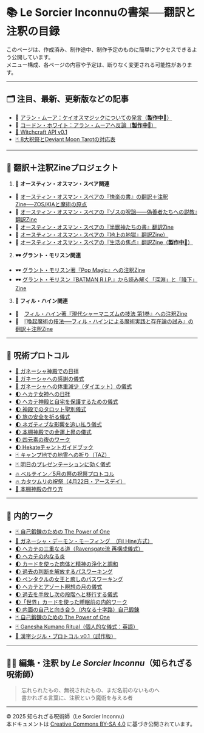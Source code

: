 # 📚 Le Sorcier Inconnuの書架──翻訳と注釈の目録

このページは、作成済み、制作途中、制作予定のものに簡単にアクセスできるよう公開しています。<br>
メニュー構成、各ページの内容や予定は、断りなく変更される可能性があります。

---

## 🗂 注目、最新、更新版などの記事

- 🚧 [アラン・ムーア：ケイオスマジックについての発言（**製作中🚧**）](xxx.md)
- 🚧 [コードン・ホワイト：アラン・ムーアへ反論（**製作中🚧**）](yyy.md)
- [🧠 Witchcraft API v0.1](https://github.com/ravensgate-tux/witchcraft_api_v01/blob/main/README.md)
- [🃏 8大祝祭とDeviant Moon Tarotの対応表](https://github.com/ravensgate-tux/document_wheel_of_the_year/blob/main/README.md)





---

## 🔗 翻訳＋注釈Zineプロジェクト

1. **🎨 オースティン・オスマン・スペア関連**<br>

- 🎨 [オースティン・オスマン・スペアの『快楽の書』の翻訳＋注釈Zine──ZOS/KIAと魔術の原点](https://github.com/ravensgate-tux/book_of_pleasure/blob/main/README.md)
- 🎨 [オースティン・オスマン・スペアの『ゾスの呪詛――偽善者たちへの説教』翻訳Zine](https://github.com/ravensgate-tux/Anathema_of_Zos/blob/main/README.md)
- 🎨 [オースティン・オスマン・スペアの『半獣神たちの書』翻訳Zine](https://github.com/ravensgate-tux/book_satyrs/blob/main/README.md)
- 🎨 [オースティン・オスマン・スペアの『地上の地獄』翻訳Zine）](https://github.com/ravensgate-tux/earth_inferno/blob/main/README.md)  
- 🚧 [オースティン・オスマン・スペアの『生活の焦点』翻訳Zine（**製作中🚧**）](https://github.com/ravensgate-tux/focus-of-life/blob/main/README.md_404)

2. **🕶 グラント・モリスン関連**<br>

- 🕶 [グラント・モリスン著『Pop Magic』への注釈Zine](https://github.com/ravensgate-tux/pop_magic_annotation/blob/main/README.md)
- 🕶 [グラント・モリスン『BATMAN R.I.P.』から読み解く「深淵」と「降下」Zine](https://github.com/ravensgate-tux/batman_rip_zine/blob/main/README.md)

3. **🦑 フィル・ハイン関連**<br>

- 🦑　[フィル・ハイン著『現代シャーマニズムの技法 第1巻』への注釈Zine](https://github.com/ravensgate-tux/hine_modern_shamanism/blob/main/README.md)
- 🦑　[『喚起魔術の技法──フィル・ハインによる魔術実践と存在論の試み』の翻訳＋注釈Zine](https://github.com/ravensgate-tux/hine_evocation/blob/main/README.md)

---

## 🧙 呪術プロトコル

- [🐘 ガネーシャ神殿での日拝](https://github.com/ravensgate-tux/ganesha_morning/blob/main/README.md)
- [🐘 ガネーシャへの感謝の儀式](https://github.com/ravensgate-tux/ganesha_gratitude/blob/main/README.md)
- [🐘 ガネーシャへの体重減少（ダイエット）の儀式](https://github.com/ravensgate-tux/ganesha_diet/blob/main/README.md)
- [🌓 ヘカテ女神への日拝](https://github.com/ravensgate-tux/hekate-daily-ritual/blob/main/README.md)
- [🌓 ヘカテ神殿と自宅を保護するための儀式](https://github.com/ravensgate-tux/hekate-protection-ritual/blob/main/README.md)
- [🌓 神殿でのタロット聖別儀式](https://github.com/ravensgate-tux/hekate-tarot-ritual/blob/main/README.md)
- [🌓 旅の安全を祈る儀式](https://github.com/ravensgate-tux/travel-protection-ritual/blob/main/README.md)
- [🌓 ネガティブな影響を追い払う儀式](https://github.com/ravensgate-tux/banishing-negative-ritual/blob/main/README.md)
- [🌓 本棚神殿での金運上昇の儀式](https://github.com/ravensgate-tux/golden-prosperity-ritual/blob/main/README.md)
- [🌓 四元素の夜のワーク](https://github.com/ravensgate-tux/work_elemental_camp_work/blob/master/README.md)
- [🌓 Hekateチャントガイドブック](https://github.com/ravensgate-tux/hekate-chants/blob/main/README.md)
- [🃏 キャンプ地での地霊への祈り（TAZ）](https://github.com/ravensgate-tux/prayer_to_campground/blob/main/README.md)
- [🃏 明日のプレゼンテーションに効く儀式](https://github.com/ravensgate-tux/presentation_spell/blob/main/README.md)
- [🔥 ベルテイン／5月の祭の祝祭プロトコル](https://github.com/ravensgate-tux/beltaine_ritual/blob/main/README.md)
- [🔥 カタツムリの祝祭（4月22日・アースデイ）](https://github.com/ravensgate-tux/snailmas/blob/main/README.md)
- [🔬 本棚神殿の作り方](https://github.com/ravensgate-tux/bookshelf-temple/blob/main/README.md)


---


## 🧙 内的ワーク

- [🃏 自己鍛錬のための The Power of One](https://github.com/ravensgate-tux/work_power_of_one/blob/main/README.md)
- [🐘 ガネーシャ・デーモン・モーフィング　（Fil Hine方式）](https://github.com/ravensgate-tux/hine_ganesha_morphing/blob/main/README.md)
- [🌓 ヘカテの三重なる道（Ravensgate流 再構成儀式）](https://github.com/ravensgate-tux/hekate_ascending_flame/blob/main/README.md)
- [🌓 ヘカテの内なる炎](https://github.com/ravensgate-tux/work_frame_threshold/blob/main/README.md)
- [🌓 カードを使った肉体と精神の浄化と調和](https://github.com/ravensgate-tux/work_mental_cleansing/blob/main/README.md)
- [🌓 過去の判断を解放するパスワーキング](https://github.com/ravensgate-tux/work_justice_passworking/blob/main/README.md)
- [🌓 ペンタクルの女王と癒しのパスワーキング](https://github.com/ravensgate-tux/work_healing_queen_of_pentacles/blob/main/README.md)
- [🌓 ヘカテとアゾート瞑想の月の儀式](https://github.com/ravensgate-tux/work_the_moon_hekate/blob/main/README.md)
- [🌓 過去を手放し次の段階へと移行する儀式](https://github.com/ravensgate-tux/work_key_transition/blob/main/README.md)
- [🌓「世界」カードを使った睡眠前の内的ワーク](https://github.com/ravensgate-tux/work_sleep_tarot/blob/main/README.md)
- [🌓 内面の自己と向き合う（内なる十字路）自己鍛錬](https://github.com/ravensgate-tux/work_inner_circle/blob/main/README.md)
- [🃏 自己鍛錬のための The Power of One](https://github.com/ravensgate-tux/work_power_of_one/blob/main/README.md)
- [🃏 Ganesha Kumano Ritual（個人的な儀式：英語）](https://github.com/ravensgate-tux/ganesha_kumano_ritual/blob/main/README.md)
- [🔬 漢字シジル・プロトコル v0.1（試作版）](https://github.com/ravensgate-tux/kanji-sigil/blob/main/README.md)


---

## 🧙‍♂️ 編集・注釈 by *Le Sorcier Inconnu*（知られざる呪術師）

> 忘れられたもの、無視されたもの、まだ名前のないものへ  
> 書かれざる言葉に、注釈という魔術を与える者

---

© 2025 知られざる呪術師（Le Sorcier Inconnu）  
本ドキュメントは [Creative Commons BY-SA 4.0](https://creativecommons.org/licenses/by-sa/4.0/deed.ja) に基づき公開されています。
